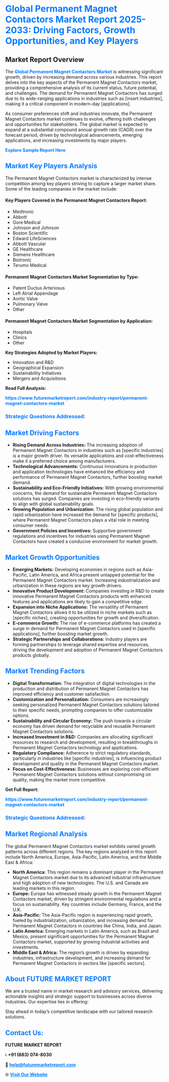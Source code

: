 <h1 style="color: #007BFF;">Global Permanent Magnet Contactors Market Report 2025-2033: Driving Factors, Growth Opportunities, and Key Players</h1>

<section id="overview">
<h2>Market Report Overview</h2>
<p>The <a href="https://www.futuremarketreport.com/industry-report/permanent-magnet-contactors-market" style="color: #007BFF; text-decoration: none;"><strong>Global Permanent Magnet Contactors Market</strong></a> is witnessing significant growth, driven by increasing demand across various industries. This report delves into the key aspects of the Permanent Magnet Contactors market, providing a comprehensive analysis of its current status, future potential, and challenges. The demand for Permanent Magnet Contactors has surged due to its wide-ranging applications in industries such as [insert industries], making it a critical component in modern-day [applications].</p>
<p>As consumer preferences shift and industries innovate, the Permanent Magnet Contactors market continues to evolve, offering both challenges and opportunities for stakeholders. The global market is expected to expand at a substantial compound annual growth rate (CAGR) over the forecast period, driven by technological advancements, emerging applications, and increasing investments by major players.</p>
</section>

<section id="overview">
<p><a href="https://www.futuremarketreport.com/request-sample/reportId=32642" style="color: #007BFF; text-decoration: none;"><strong>Explore Sample Report Here</strong></a></p>
</section>

<section id="key-players">
<h2 style="color: #007BFF;">Market Key Players Analysis</h2>
<p>The Permanent Magnet Contactors market is characterized by intense competition among key players striving to capture a larger market share. Some of the leading companies in the market include:</p>
<h4>Key Players Covered in the Permanent Magnet Contactors Report:</h4>
<ul><li>Medtronic</li><li>Abbott</li><li>Gore Medical</li><li>Johnson and Johnson</li><li>Boston Scientific</li><li>Edward LifeSciences</li><li>Abbott Vascular</li><li>GE Healthcare</li><li>Siemens Healthcare</li><li>Biotronic</li><li>Terumo Medical</li></ul>
<h4>Permanent Magnet Contactors Market Segmentation by Type:</h4>
<ul><li>Patent Ductus Arteriosus</li><li>Left Atrial Appendage</li><li>Aortic Valve</li><li>Pulmonary Valve</li><li>Other</li></ul>

<h4>Permanent Magnet Contactors Market Segmentation by Application:</h4>
<ul><li>Hospitals</li><li>Clinics</li><li>Other</li></ul>
<p><strong>Key Strategies Adopted by Market Players:</strong></p>
<ul>
<li>Innovation and R&D</li>
<li>Geographical Expansion</li>
<li>Sustainability Initiatives</li>
<li>Mergers and Acquisitions</li>
</ul>
</section>

<section>
<p><strong>Read Full Analysis: </strong></p><a href="https://www.futuremarketreport.com/industry-report/permanent-magnet-contactors-market" style="color: #007BFF; text-decoration: none;"><strong>https://www.futuremarketreport.com/industry-report/permanent-magnet-contactors-market</strong></a>
<h3 style="color: #007BFF;">Strategic Questions Addressed:</h3>
</section>

<section id="driving-factors">
<h2 style="color: #007BFF;">Market Driving Factors</h2>
<ul>
<li><strong>Rising Demand Across Industries:</strong> The increasing adoption of Permanent Magnet Contactors in industries such as [specific industries] is a major growth driver. Its versatile applications and cost-effectiveness make it a preferred choice among manufacturers.</li>
<li><strong>Technological Advancements:</strong> Continuous innovations in production and application technologies have enhanced the efficiency and performance of Permanent Magnet Contactors, further boosting market demand.</li>
<li><strong>Sustainability and Eco-Friendly Initiatives:</strong> With growing environmental concerns, the demand for sustainable Permanent Magnet Contactors solutions has surged. Companies are investing in eco-friendly variants to align with global sustainability goals.</li>
<li><strong>Growing Population and Urbanization:</strong> The rising global population and rapid urbanization have increased the demand for [specific products], where Permanent Magnet Contactors plays a vital role in meeting consumer needs.</li>
<li><strong>Government Policies and Incentives:</strong> Supportive government regulations and incentives for industries using Permanent Magnet Contactors have created a conducive environment for market growth.</li>
</ul>
</section>

<section id="growth-opportunities">
<h2 style="color: #007BFF;">Market Growth Opportunities</h2>
<ul>
<li><strong>Emerging Markets:</strong> Developing economies in regions such as Asia-Pacific, Latin America, and Africa present untapped potential for the Permanent Magnet Contactors market. Increasing industrialization and urbanization in these regions are key growth drivers.</li>
<li><strong>Innovative Product Development:</strong> Companies investing in R&D to create innovative Permanent Magnet Contactors products with enhanced features and applications are likely to gain a competitive edge.</li>
<li><strong>Expansion into Niche Applications:</strong> The versatility of Permanent Magnet Contactors allows it to be utilized in niche markets such as [specific niches], creating opportunities for growth and diversification.</li>
<li><strong>E-commerce Growth:</strong> The rise of e-commerce platforms has created a surge in demand for Permanent Magnet Contactors used in [specific applications], further boosting market growth.</li>
<li><strong>Strategic Partnerships and Collaborations:</strong> Industry players are forming partnerships to leverage shared expertise and resources, driving the development and adoption of Permanent Magnet Contactors products globally.</li>
</ul>
</section>

<section id="trending-factors">
<h2 style="color: #007BFF;">Market Trending Factors</h2>
<ul>
<li><strong>Digital Transformation:</strong> The integration of digital technologies in the production and distribution of Permanent Magnet Contactors has improved efficiency and customer satisfaction.</li>
<li><strong>Customization and Personalization:</strong> Consumers are increasingly seeking personalized Permanent Magnet Contactors solutions tailored to their specific needs, prompting companies to offer customizable options.</li>
<li><strong>Sustainability and Circular Economy:</strong> The push towards a circular economy has driven demand for recyclable and reusable Permanent Magnet Contactors solutions.</li>
<li><strong>Increased Investment in R&D:</strong> Companies are allocating significant resources to research and development, resulting in breakthroughs in Permanent Magnet Contactors technology and applications.</li>
<li><strong>Regulatory Compliance:</strong> Adherence to strict regulatory standards, particularly in industries like [specific industries], is influencing product development and quality in the Permanent Magnet Contactors market.</li>
<li><strong>Focus on Cost-Effectiveness:</strong> Businesses are exploring cost-efficient Permanent Magnet Contactors solutions without compromising on quality, making the market more competitive.</li>
</ul>
</section>

<section>
<p><strong>Get Full Report: </strong></p><a href="https://www.futuremarketreport.com/industry-report/permanent-magnet-contactors-market" style="color: #007BFF; text-decoration: none;"><strong>https://www.futuremarketreport.com/industry-report/permanent-magnet-contactors-market</strong></a>
<h3 style="color: #007BFF;">Strategic Questions Addressed:</h3>
</section>


<section id="regional-analysis">
<h2 style="color: #007BFF;">Market Regional Analysis</h2>
<p>The global Permanent Magnet Contactors market exhibits varied growth patterns across different regions. The key regions analyzed in this report include North America, Europe, Asia-Pacific, Latin America, and the Middle East & Africa:</p>
<ul>
<li><strong>North America:</strong> This region remains a dominant player in the Permanent Magnet Contactors market due to its advanced industrial infrastructure and high adoption of new technologies. The U.S. and Canada are leading markets in this region.</li>
<li><strong>Europe:</strong> Europe has witnessed steady growth in the Permanent Magnet Contactors market, driven by stringent environmental regulations and a focus on sustainability. Key countries include Germany, France, and the U.K.</li>
<li><strong>Asia-Pacific:</strong> The Asia-Pacific region is experiencing rapid growth, fueled by industrialization, urbanization, and increasing demand for Permanent Magnet Contactors in countries like China, India, and Japan.</li>
<li><strong>Latin America:</strong> Emerging markets in Latin America, such as Brazil and Mexico, present significant opportunities for the Permanent Magnet Contactors market, supported by growing industrial activities and investments.</li>
<li><strong>Middle East & Africa:</strong> The region’s growth is driven by expanding industries, infrastructure development, and increasing demand for Permanent Magnet Contactors in sectors like [specific sectors].</li>
</ul>
</section>

<footer>
<h2 style="color: #007BFF;">About FUTURE MARKET REPORT</h2>
<p>We are a trusted name in market research and advisory services, delivering actionable insights and strategic support to businesses across diverse industries. Our expertise lies in offering:</p>

<p>Stay ahead in today’s competitive landscape with our tailored research solutions.</p>

<h2 style="color: #007BFF;">Contact Us:</h2>
<p><strong>FUTURE MARKET REPORT</strong></p>
<p>📞 <strong>+91 (883) 074-8030</strong></p>
<p>📧 <strong><a href="mailto:help@futuremarketreport.com" style="color: #007BFF;">help@futuremarketreport.com</a></strong></p>
<p>🌐 <strong><a href="https://www.futuremarketreport.com/" style="color: #007BFF;">Visit Our Website</a></strong></p>
</footer>